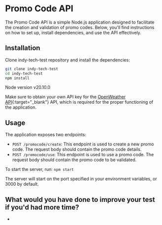 # Promo Code API

The Promo Code API is a simple Node.js application designed to facilitate the creation and validation of promo codes. Below, you'll find instructions on how to set up, install dependencies, and use the API effectively.

## Installation

Clone indy-tech-test repository and install the dependencies:

```bash
git clone indy-tech-test
cd indy-tech-test
npm install
```

Node version v20.10.0

Make sure to obtain your own API key for the [OpenWeather API](https://home.openweathermap.org/users/sign_in){:target="\_blank"}
API, which is required for the proper functioning of the application.

## Usage

The application exposes two endpoints:

- `POST /promocode/create`: This endpoint is used to create a new promo code. The request body should contain the promo code details.
- `POST /promocode/use`: This endpoint is used to use a promo code. The request body should contain the promo code to be validated.

To start the server, run:
`npm start`

The server will start on the port specified in your environment variables, or 3000 by default.

## What would you have done to improve your test if you'd had more time?

-
